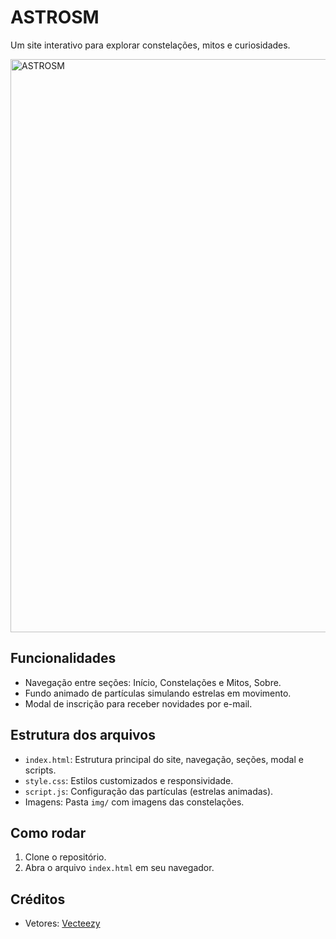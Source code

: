 # ASTROSM

Um site interativo para explorar constelações, mitos e curiosidades.

<img width="1363" height="917" alt="ASTROSM" src="https://github.com/user-attachments/assets/1eff8b21-4351-45af-b69a-0579633f1c3a" />


## Funcionalidades
- Navegação entre seções: Início, Constelações e Mitos, Sobre.
- Fundo animado de partículas simulando estrelas em movimento.
- Modal de inscrição para receber novidades por e-mail.

## Estrutura dos arquivos
- `index.html`: Estrutura principal do site, navegação, seções, modal e scripts.
- `style.css`: Estilos customizados e responsividade.
- `script.js`: Configuração das partículas (estrelas animadas).
- Imagens: Pasta `img/` com imagens das constelações.

## Como rodar
1. Clone o repositório.
2. Abra o arquivo `index.html` em seu navegador.


## Créditos
- Vetores: [Vecteezy](https://www.vecteezy.com/)





